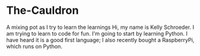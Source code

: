 # The-Cauldron
A mixing pot as I try to learn the learnings
Hi, my name is Kelly Schroeder. I am trying to learn to code for fun.
I'm going to start by learning Python. I have heard it is a good first language; I also recently bought a RaspberryPi, which runs on Python.
